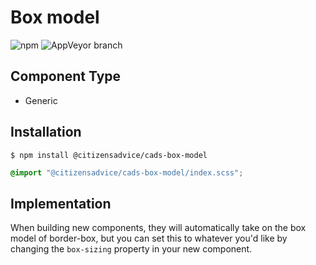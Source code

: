 # Box model

![npm](https://img.shields.io/npm/v/:package.svg)
![AppVeyor branch](https://img.shields.io/appveyor/ci/:user/:repo/:branch.svg)

## Component Type

- Generic

## Installation

```
$ npm install @citizensadvice/cads-box-model

```

```scss
@import "@citizensadvice/cads-box-model/index.scss";
```

## Implementation

When building new components, they will automatically take on the box model of border-box, but you can set this to whatever you'd like by changing the `box-sizing` property in your new component.
